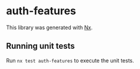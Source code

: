 # auth-features

This library was generated with [Nx](https://nx.dev).

## Running unit tests

Run `nx test auth-features` to execute the unit tests.
